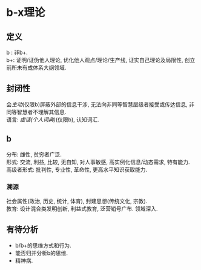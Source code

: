 # b-x理论

## 定义
b : 非b+.  
b+: 证明/证伪他人理论, 优化他人观点/理论/生产线, 证实自己理论及局限性, 创立前所未有成体系大纲领域.  

## 封闭性
会*主动*(仅限b)屏蔽外部的信息干涉, 无法向非同等智慧层级者接受或传达信息, 非同等智慧者不理解其信息.  
语言: *虚话(个人词典)*(仅限b), 认知词汇.

## b
分布: 雌性, 贫穷者广泛.  
形式: 交流, 利益, 比较, 无自知, 对人事敏感, 高实例化信息/动态需求, 特有能力.  
高级者形式: 批判性, 专业性, 革命性, 更高水平知识获取能力.
### 溯源
社会属性(政治, 历史, 统计, 体育), 封建思想(传统文化, 宗教).  
教育: 设计混合类发明创新, 利益式教育, 泛营销号广布. 领域深入.

## 有待分析
- b/b+的思维方式和行为.
- 能否归并分析b的思维.
- 精神病.

